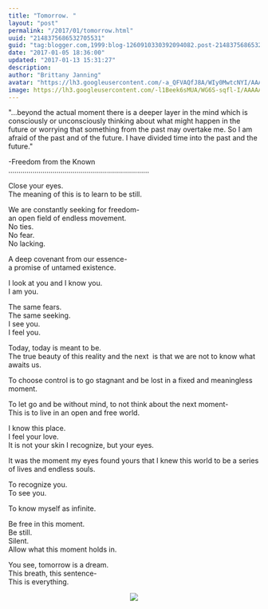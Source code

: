 ```yaml
---
title: "Tomorrow. "
layout: "post"
permalink: "/2017/01/tomorrow.html"
uuid: "2148375686532705531"
guid: "tag:blogger.com,1999:blog-1260910330392094082.post-2148375686532705531"
date: "2017-01-05 18:36:00"
updated: "2017-01-13 15:31:27"
description:
author: "Brittany Janning"
avatar: "https://lh3.googleusercontent.com/-a_QFVAQfJ8A/WIy0MwtcNYI/AAAAAAAAAYU/MjTQjocbF6Q/s640/IMG_20170126_093835_269.jpg"
image: https://lh3.googleusercontent.com/-l1Beek6sMUA/WG6S-sqfl-I/AAAAAAAAAWY/p-7ujYK5ESk/s640/20161124_121352.jpg
---
```


<div class="css-full-post-content js-full-post-content">
<p dir="ltr">"...beyond the actual moment there is a deeper layer in the mind which is consciously or unconsciously thinking about what might happen in the future or worrying that something from the past may overtake me. So I am afraid of the past and of the future. I have divided time into the past and the future."</p><p dir="ltr">-Freedom from the Known <br>......................................................................</p><p dir="ltr">Close your eyes. <br>The meaning of this is to learn to be still.</p><p dir="ltr">We are constantly seeking for freedom- <br>an open field of endless movement. <br>No ties.<br>No fear.<br>No lacking.</p><p dir="ltr">A deep covenant from our essence- <br>a promise of untamed existence. </p><p dir="ltr">I look at you and I know you. <br>I am you.</p><p dir="ltr">The same fears.<br>The same seeking.<br>I see you. <br>I feel you.</p><p dir="ltr">Today, today is meant to be.<br>The true beauty of this reality and the next&nbsp; is that we are not to know what awaits us.</p><p dir="ltr">To choose control is to go stagnant and be lost in a fixed and meaningless moment. </p><p dir="ltr">To let go and be without mind, to not think about the next moment-<br>This is to live in an open and free world.</p><p dir="ltr">I know this place.<br>I feel your love. <br>It is not your skin I recognize, but your eyes.</p><p dir="ltr">It was the moment my eyes found yours that I knew this world to be a series of lives and endless souls. </p><p dir="ltr">To recognize you.<br>To see you.</p><p dir="ltr">To know myself as infinite.</p><p dir="ltr">Be free in this moment. <br>Be still.<br>Silent.<br>Allow what this moment holds in.</p><p dir="ltr">You see, tomorrow is a dream. <br>This breath, this sentence-<br>This is everything. </p><div class="separator" style="clear: both; text-align: center;"> <a href="https://lh3.googleusercontent.com/-l1Beek6sMUA/WG6S-sqfl-I/AAAAAAAAAWY/p-7ujYK5ESk/s1600/20161124_121352.jpg" imageanchor="1" style="margin-left: 1em; margin-right: 1em;"> <img border="0" src="https://lh3.googleusercontent.com/-l1Beek6sMUA/WG6S-sqfl-I/AAAAAAAAAWY/p-7ujYK5ESk/s640/20161124_121352.jpg"> </a> </div>
</div>
